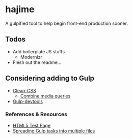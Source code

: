 # hajime

A gulpified tool to help begin front-end production sooner.

## Todos

- Add boilerplate JS stuffs
  - Modernizr
- Flesh out the readme...


## Considering adding to Gulp

- [Clean-CSS](https://github.com/jakubpawlowicz/clean-css)
  - [Combine media queries](http://stackoverflow.com/a/30385280/538696)
- [Gulp-devtools](https://github.com/jakubpawlowicz/clean-css)

### References & Resources
- [HTML5 Test Page](https://github.com/cbracco/html5-test-page)
- [Spreading Gulp tasks into multiple files](https://medium.com/@_rywar/spreading-gulp-tasks-into-multiple-files-2f63d8c959d5)